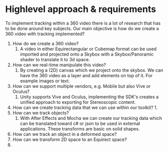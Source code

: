 # Highlevel approach & requirements
To implement tracking within a 360 video there is a lot of research that has to be done around key subjects. Our main objective is how do we create a 360 video with tracking implemented?

 1. How do we create a 360 video?
    1. A video in either Equirectangular or Cubemap format can be used imported and projected onto a Skybox with a Skybox/Panoramic shader to translate it to 3d space.
 2. How can we real-time manipulate this video?
    1. By creating a (2D) canvas which we project onto the skybox. We can have the 360 video as a layer and add elements on top of it. For example images or text.
 3. How can we support multiple vendors, e.g. Mobile but also Vive or Oculus?
    1. Unity supports Vive and Oculus, implementing the SDK's creates a unified approach to exporting for Stereoscopic content.
 4. How can we create tracking data that we can use within our toolkit?
    1. 
 5. How can we track objects?
    1. With After Effects and Mocha we can create our tracking data which can be translated toward c# or json to be used in external applications. These transforms are basic on solid shapes.
 6. How can we track an object in a deformed space?
 7. How can we transform 2D space to an Equirect space?
 8. 
